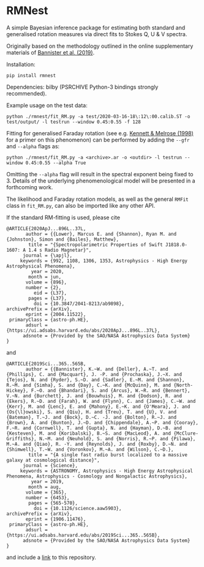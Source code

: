 # RMNest
A simple Bayesian inference package for estimating both standard and generalised rotation measures via direct fits to Stokes Q, U &amp; V spectra.

Originally based on the methodology outlined in the online supplementary materials of [Bannister et al. (2019)](https://ui.adsabs.harvard.edu/abs/2019Sci...365..565B/abstract).

Installation:
```
pip install rmnest
```

Dependencies: bilby (PSRCHIVE Python-3 bindings strongly recommended).

Example usage on the test data:
```
python ./rmnest/fit_RM.py -a test/2020-03-16-18\:12\:00.calib.ST -o test/output/ -l testrun --window 0.45:0.55 -f 128
```

Fitting for generalised Faraday rotation (see e.g. [Kennett &amp; Melrose (1998)](https://ui.adsabs.harvard.edu/abs/1998PASA...15..211K/abstract) for a primer on this phenomenon) can be performed by adding the `--gfr` and `--alpha` flags as:
```
python ./rmnest/fit_RM.py -a <archive>.ar -o <outdir> -l testrun --window 0.45:0.55 --alpha True
```
Omitting the `--alpha` flag will result in the spectral exponent being fixed to 3. Details of the underlying phenomenological model will be presented in a forthcoming work.

The likelihood and Faraday rotation models, as well as the general `RMFit` class in `fit_RM.py`, can also be imported like any other API. 

If the standard RM-fitting is used, please cite
```
@ARTICLE{2020ApJ...896L..37L,
       author = {{Lower}, Marcus E. and {Shannon}, Ryan M. and {Johnston}, Simon and {Bailes}, Matthew},
        title = "{Spectropolarimetric Properties of Swift J1818.0-1607: A 1.4 s Radio Magnetar}",
      journal = {\apjl},
     keywords = {992, 1108, 1306, 1353, Astrophysics - High Energy Astrophysical Phenomena},
         year = 2020,
        month = jun,
       volume = {896},
       number = {2},
          eid = {L37},
        pages = {L37},
          doi = {10.3847/2041-8213/ab9898},
archivePrefix = {arXiv},
       eprint = {2004.11522},
 primaryClass = {astro-ph.HE},
       adsurl = {https://ui.adsabs.harvard.edu/abs/2020ApJ...896L..37L},
      adsnote = {Provided by the SAO/NASA Astrophysics Data System}
}
```
and 
```
@ARTICLE{2019Sci...365..565B,
       author = {{Bannister}, K.~W. and {Deller}, A.~T. and {Phillips}, C. and {Macquart}, J. -P. and {Prochaska}, J.~X. and {Tejos}, N. and {Ryder}, S.~D. and {Sadler}, E.~M. and {Shannon}, R.~M. and {Simha}, S. and {Day}, C.~K. and {McQuinn}, M. and {North-Hickey}, F.~O. and {Bhandari}, S. and {Arcus}, W.~R. and {Bennert}, V.~N. and {Burchett}, J. and {Bouwhuis}, M. and {Dodson}, R. and {Ekers}, R.~D. and {Farah}, W. and {Flynn}, C. and {James}, C.~W. and {Kerr}, M. and {Lenc}, E. and {Mahony}, E.~K. and {O'Meara}, J. and {Os{\l}owski}, S. and {Qiu}, H. and {Treu}, T. and {U}, V. and {Bateman}, T.~J. and {Bock}, D.~C. -J. and {Bolton}, R.~J. and {Brown}, A. and {Bunton}, J.~D. and {Chippendale}, A.~P. and {Cooray}, F.~R. and {Cornwell}, T. and {Gupta}, N. and {Hayman}, D.~B. and {Kesteven}, M. and {Koribalski}, B.~S. and {MacLeod}, A. and {McClure-Griffiths}, N.~M. and {Neuhold}, S. and {Norris}, R.~P. and {Pilawa}, M.~A. and {Qiao}, R. -Y. and {Reynolds}, J. and {Roxby}, D.~N. and {Shimwell}, T.~W. and {Voronkov}, M.~A. and {Wilson}, C.~D.},
        title = "{A single fast radio burst localized to a massive galaxy at cosmological distance}",
      journal = {Science},
     keywords = {ASTRONOMY, Astrophysics - High Energy Astrophysical Phenomena, Astrophysics - Cosmology and Nongalactic Astrophysics},
         year = 2019,
        month = aug,
       volume = {365},
       number = {6453},
        pages = {565-570},
          doi = {10.1126/science.aaw5903},
archivePrefix = {arXiv},
       eprint = {1906.11476},
 primaryClass = {astro-ph.HE},
       adsurl = {https://ui.adsabs.harvard.edu/abs/2019Sci...365..565B},
      adsnote = {Provided by the SAO/NASA Astrophysics Data System}
}
```
and include a [link](https://github.com/mlower/rmnest) to this repository.


